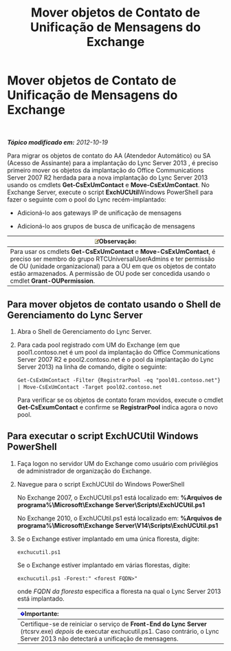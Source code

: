 ﻿---
title: Mover objetos de Contato de Unificação de Mensagens do Exchange
TOCTitle: Mover objetos de Contato de Unificação de Mensagens do Exchange
ms:assetid: 35c7e987-41b5-4798-b617-3303f20e52e3
ms:mtpsurl: https://technet.microsoft.com/pt-br/library/JJ688022(v=OCS.15)
ms:contentKeyID: 49886176
ms.date: 05/19/2016
mtps_version: v=OCS.15
ms.translationtype: HT
---

# Mover objetos de Contato de Unificação de Mensagens do Exchange

 

_**Tópico modificado em:** 2012-10-19_

Para migrar os objetos de contato do AA (Atendedor Automático) ou SA (Acesso de Assinante) para a implantação do Lync Server 2013 , é preciso primeiro mover os objetos da implantação do Office Communications Server 2007 R2 herdada para a nova implantação do Lync Server 2013 usando os cmdlets **Get-CsExUmContact** e **Move-CsExUmContact**. No Exchange Server, execute o script **ExchUCUtil**Windows PowerShell para fazer o seguinte com o pool do Lync recém-implantado:

  - Adicioná-lo aos gateways IP de unificação de mensagens

  - Adicioná-lo aos grupos de busca de unificação de mensagens

<table>
<thead>
<tr class="header">
<th><img src="images/Gg425756.note(OCS.15).gif" title="note" alt="note" />Observação:</th>
</tr>
</thead>
<tbody>
<tr class="odd">
<td>Para usar os cmdlets <strong>Get-CsExUmContact</strong> e <strong>Move-CsExUmContact</strong>, é preciso ser membro do grupo RTCUniversalUserAdmins e ter permissão de OU (unidade organizacional) para a OU em que os objetos de contato estão armazenados. A permissão de OU pode ser concedida usando o cmdlet <strong>Grant-OUPermission</strong>.</td>
</tr>
</tbody>
</table>


## Para mover objetos de contato usando o Shell de Gerenciamento do Lync Server

1.  Abra o Shell de Gerenciamento do Lync Server.

2.  Para cada pool registrado com UM do Exchange (em que pool1.contoso.net é um pool da implantação do Office Communications Server 2007 R2 e pool2.contoso.net é o pool da implantação do Lync Server 2013) na linha de comando, digite o seguinte:
    
        Get-CsExUmContact -Filter {RegistrarPool -eq "pool01.contoso.net"} | Move-CsExUmContact -Target pool02.contoso.net
    
    Para verificar se os objetos de contato foram movidos, execute o cmdlet **Get-CsExumContact** e confirme se **RegistrarPool** indica agora o novo pool.

## Para executar o script ExchUCUtil Windows PowerShell

1.  Faça logon no servidor UM do Exchange como usuário com privilégios de administrador de organização do Exchange.

2.  Navegue para o script ExchUCUtil do Windows PowerShell
    
    No Exchange 2007, o ExchUCUtil.ps1 está localizado em: **%Arquivos de programa%\\Microsoft\\Exchange Server\\Scripts\\ExchUCUtil.ps1**
    
    No Exchange 2010, o ExchUCUtil.ps1 está localizado em: **%Arquivos de programa%\\Microsoft\\Exchange Server\\V14\\Scripts\\ExchUCUtil.ps1**

3.  Se o Exchange estiver implantado em uma única floresta, digite:
    
        exchucutil.ps1
    
    Se o Exchange estiver implantado em várias florestas, digite:
    
        exchucutil.ps1 -Forest:" <forest FQDN>"
    
    onde *FQDN da floresta* especifica a floresta na qual o Lync Server 2013 está implantado.
    
    <table>
    <thead>
    <tr class="header">
    <th><img src="images/Gg425939.important(OCS.15).gif" title="important" alt="important" />Importante:</th>
    </tr>
    </thead>
    <tbody>
    <tr class="odd">
    <td>Certifique-se de reiniciar o serviço de <strong>Front-End do Lync Server</strong> (rtcsrv.exe) <em>depois</em> de executar exchucutil.ps1. Caso contrário, o Lync Server 2013 não detectará a unificação de mensagens.</td>
    </tr>
    </tbody>
    </table>

